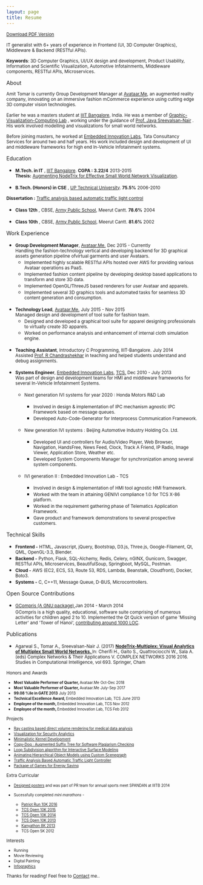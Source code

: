 ```yaml
---
layout: page
title: Resume
---
```


<small>[Download PDF Version](/assets/AmitTomar_Resume2019.pdf)</small>

<small>IT generalist with 6+ years of experience in Frontend (UI, 3D Computer Graphics), Middleware & Backend (RESTful APIs).</small>

<small> <strong>Keywords</strong>: 3D Computer Graphics, UI/UX design and development, Product Usability, Information and Scientific Visualization, Automotive Infotainments, Middleware components, RESTful APIs, Microservices. </small> <br/>

<i class="fa fa-user fa-lg"></i> About

<small>
Amit Tomar is currently Group Development Manager at <a href="http://www.avataar.me/" target="_blank">Avataar.Me</a>, an augmented reality company, innovating on an immersive fashion mCommerce experience using cutting edge 3D computer vision technologies.
</small>

<small> Earlier he was a masters student at <a href="http://www.iiitb.ac.in/" target='_blank'>IIIT Bangalore</a>, India. He was a member of <a href="http://www.iiitb.ac.in/GVCL/index.html" target='_blank'>Graphic-Visualization-Computing Lab</a> , working under the guidance of <a href="https://www.iiitb.ac.in/faculty_page.php?name=jayasreevalsannair" target='_blank'>Prof. Jaya Sreevalsan-Nair</a> . His work involved modelling and visualizations for small world networks.  <br/> </small>

<small> Before joining masters, he worked at <a href="http://www.tata.in/innovation/articlesinside/TCS-innovation-labs" target='_blank'> Embedded Innovation Labs</a>, Tata Consultancy Services for around two and half years. His work included design and development of UI and middleware frameworks for high end In-Vehicle Infotainment systems.<br/> </small>

<i class="fa fa-university fa-lg"></i> Education

* <small><strong>M.Tech. in IT</strong> , <a href="http://www.iiitb.ac.in/" target='_blank'>IIIT Bangalore</a>. <strong>CGPA : 3.22/4</strong></small> <small class='date-duration'> 2013-2015 </small> <br/>
<small> <!-- 2013 - 2015 | --> <strong>Thesis:</strong> <a href="https://www.iiitb.ac.in/GVCL/pubs/2016_AgarwalTomarSreevalsanNair_preprint.pdf" target='_blank'>Augmenting NodeTrix for Effective Small World Network Visualization</a>. </small>

* <small><strong>B.Tech. (Honors) in CSE</strong> , <a href="https://aktu.ac.in/" target='_blank'>UP Technical University</a>. <strong>75.5%</strong> </small><small class='date-duration'> 2006-2010 </small> <br/>
<!-- <small> Computer Science and Engineering. </small> <br/>
 --><small><strong>Dissertation :</strong> <a href="https://sites.google.com/site/tabatlcs/home" target='_blank'> Traffic analysis based automatic traffic light control </a> </small><br/>

 * <small><strong>Class 12th</strong> , CBSE, <a href="http://apsmeerut.com/" target='_blank'>Army Public School</a>,  Meerut Cantt. <strong>78.6%</strong></small> <small class='date-duration'> 2004 </small>

 * <small><strong>Class 10th</strong> , CBSE, <a href="http://apsmeerut.com/" target='_blank'>Army Public School</a>,  Meerut Cantt. <strong>81.6%</strong> </small> <small class='date-duration'> 2002 </small>



<i class="fa fa-briefcase fa-lg"></i> Work Experience


* <small><strong>Group Development Manager</strong>, <a href="http://www.avataar.me/" target="_blank">Avataar.Me.</a></small> <small class='date-duration'> Dec 2015 - Currently</small> <br/>
<small> Handling the fashion-technology vertical and developing backend for 3D graphical assets generation pipeline ofvirtual garments and user Avataars. </small>
	* <small> Implemented highly scalable RESTful APIs hosted over AWS for providing various Avataar operations as PaaS. </small>
    * <small> Implemented fashion content pipeline by developing desktop based applications to transform and store 3D data. </small>
    * <small> Implemented OpenGL/ThreeJS based renderers for user Avataar and apparels. </small>
    * <small> Implemented several 3D graphics tools and automated tasks for seamless 3D content generation and consumption. </small>
<p> </p>



* <small><strong>Technology Lead</strong>, <a href="http://www.avataar.me/" target="_blank">Avataar.Me.</a></small> <small class='date-duration'> July 2015 - Nov 2015</small> <br>
<small> Managed design and development of tool suite for fashion team. </small>
	* <small>Designed and developed a graphical tool suite for apparel designing professionals to virtually create 3D apparels.</small>
	* <small>Worked on performance analysis and enhancement of internal cloth simulation engine. </small>

<p> </p>

* <small><strong>Teaching Assistant</strong>, Introductory C Programming, IIIT-Bangalore.</small> <small class='date-duration'> July 2014</small> <br/>
<small> Assisted <a href="https://www.iiitb.ac.in/faculty_page.php?name=chandrashekarramanathan" target='_blank'> Prof. R Chandrashekhar</a> in teaching and helped students understand and debug assignments. </small>

* <small><strong>Systems Engineer</strong>, <a href="http://www.tata.in/innovation/articlesinside/TCS-innovation-labs" target='_blank'> Embedded Innovation Labs</a>, <a href="http://www.tcs.com" target='_blank'> TCS.</a> </small><small class='date-duration'> Dec 2010 - July 2013</small> <br/>
<small> Was part of design and development teams for HMI and middleware frameworks for several In-Vehicle Infotainment Systems. </small>

	* <small>Next generation IVI systems for year 2020 : Honda Motors R&D Lab</small>
		* <small>Involved in design & implementation of IPC mechanism agnostic IPC Framework based on message queues.</small>
		* <small>Developed Auto-Code-Generator for Interprocess Communication Framework.</small>

	* <small>New generation IVI systems : Beijing Automotive Industry Holding Co. Ltd.</small>
		* <small>Developed UI and controllers for Audio/Video Player, Web Browser, Navigation, HandsFree, News Feed, Clock, Track A Friend, IP Radio, Image Viewer, Application Store, Weather etc.</small>
		* <small>Developed System Components Manager for synchronization among several system components.</small>

	* <small>IVI generation II : Embedded Innovation Lab - TCS</small>
		* <small>Involved in design & implementation of HMI tool agnostic HMI framework.</small>
		* <small>Worked with the team in attaining GENIVI compliance 1.0 for TCS X-86 platform.</small>
		* <small>Worked in the requirement gathering phase of Telematics Application Framework.</small>
		* <small>Gave product and framework demonstrations to several prospective customers.</small>

<i class="fa fa-code fa-lg"></i> Technical Skills

* <strong><small>Frontend -</small> </strong> <small> HTML, Javascript, jQuery, Bootstrap, D3.js, Three.js, Google-Filament, Qt, QML, OpenGL-3.3, Blender. </small> <br/>
* <strong><small>Backend -</small> </strong> <small> Python, Flask, SQL-Alchemy, Redis, Celery, nGINX, Gunicorn, Swagger, RESTful APIs, Microservices, BeautifulSoup, Springboot, MySQL, Postman. </small> <br/>
* <strong><small>Cloud -</small> </strong> <small> AWS (EC2, ECS, S3, Route 53, RDS, Lambda, Beanstalk, Cloudfront), Docker, Boto3. </small> <br/>
* <strong><small>Systems -</small> </strong> <small> C, C++11, Message Queue, D-BUS, Microcontrollers. </small> <br/>

<!-- * <strong><small>Expertise -</small> </strong> <small> Rapid product prototyping, Product UI/UX design and development. </small> <br/>
* <strong><small>Intermediate -</small> </strong> <small> C, C++11, Qt-5.0, QML, OpenGl 3.3, ThreeJS, Python 2.7, Flask, Amazon Web Services (AWS), SQL-Alchemy, RESTful APIs, Product performance analysis. </small> <br/>
* <strong><small>Introduction -</small> </strong> <small> HTML, JavaScript, D3.js, Bootstrap, Micro-Controllers, Linux, POSIX Message queues, D-Bus. </small> <br/> -->


<i class="fa fa-code-fork fa-lg"></i> Open Source Contributions

* <small> <a href="http://gcompris.net/index-en.html" target='_blank'> GCompris (A GNU package) </a>  </small>  <small class='date-duration'> Jan 2014 - March 2014 </small> <br/>
<small>GCompris is a high quality, educational, software suite comprising of numerous activities for children aged 2 to 10. Implemented the Qt Quick version of game 'Missing Letter' and 'Tower of Hanoi', <a href='https://github.com/bdoin/GCompris-qt/graphs/contributors' target='_blank'>contributing around 1000 LOC</a>.</small>

<i class="fa fa-book fa-lg"></i> Publications

* <small>Agarwal S., Tomar A., Sreevalsan-Nair J. (2017) <strong> <a href="https://link.springer.com/chapter/10.1007/978-3-319-50901-3_46" target='_blank'> NodeTrix-Multiplex: Visual Analytics of Multiplex Small World Networks. </a></strong> In: Cherifi H., Gaito S., Quattrociocchi W., Sala A. (eds) Complex Networks & Their Applications V. COMPLEX NETWORKS 2016 2016. Studies in Computational Intelligence, vol 693. Springer, Cham <br/>

<i class="fa fa-trophy fa-lg"></i> Honors and Awards

* <small><strong>Most Valuable Performer of Quarter, </strong>Avataar.Me</small>  <small class='date-duration'> Oct-Dec 2018 </small>
* <small><strong>Most Valuable Performer of Quarter, </strong>Avataar.Me</small>  <small class='date-duration'> July-Sep 2017 </small>
* <small><strong>99.08 %ile in GATE 2013</strong></small> <small class='date-duration'> July 2013 </small>
* <small><strong>Technical Excellence Award, </strong>Embedded Innovation Lab, TCS</small>  <small class='date-duration'> June 2013 </small>
* <small><strong>Employee of the month, </strong> Embedded Innovation Lab, TCS </small><small class='date-duration'> Nov 2012 </small>
* <small><strong>Employee of the month, </strong> Embedded Innovation Lab, TCS </small><small class='date-duration'> Feb 2012 </small>

<i class="fa fa-users fa-lg"></i> Projects

* <small>[Ray casting based direct volume rendering for medical data analysis](/projects/#volRendering)</small>
* <small>[Visualization for Security Analytics](/projects/#emc)</small>
* <small>[Minimalistic Kernel Development](/projects/#kernel)</small>
* <small>[Copy-Dog : Augmented Suffix Tree for Software Plagiarism Checking](/projects/#copyDog)</small>
* <small>[Loop Subdivision algorithm for Interactive Surface Modeling](/projects/#loop)</small>
* <small>[Animating Hierarchical Object Models using Custom Scenegraph](/projects/#sceneGraph)</small>
* <small>[Traffic Analysis Based Automatic Traffic Light Controller ](/projects/#tabatlc)</small>
* <small>[Package of Games for Energy Saving](/projects/#hobby)</small>

<i id='extraCurricular' class="fa fa-futbol-o fa-lg"></i> Extra Curricular

* <small><a href='https://www.behance.net/gallery/14363073/IIITB-Spandan-2014' target='_blank'>Designed posters</a> and was part of PR team for annual sports meet SPANDAN at IIITB</small> <small class='date-duration'> 2014 </small>
* <small>Sucessfully completed <em>mini marathons</em> - </small>


	* <a href='https://www.sportzify.com/city/Bengaluru/2FF574FTXh' target='_blank'><small>Patriot Run 10K 2016</small></a>
    * <a href='http://www.timingindia.com/beta/my-result-details/MTYxODM6dGltaW5nX3IxNTA1X2JlbncxMGtfb3Blbl8xMGs=#head' target='_blank'><small>TCS Open 10K 2015</small></a>
	* <a href='http://www.timingindia.com/beta/my-result-details/MTU0MTQ6dGltaW5nX3IxNDA1X2JlbncxMGtfZWxpdGU=#head' target='_blank'><small>TCS Open 10K 2014</small></a>
	* <a href='http://www.timingindia.com/beta/my-result-details/MTIwNDE6dGltaW5nX3IxMzA1X2JlbncxMGtfbmlrZV9mYWNlX29mZl9fbWVu#head' target='_blank'><small>TCS Open 10K 2013</small></a>
	* <a href='http://ifim.edu.in/kanyathon/' target='_blank'><small>Kanyathon 8K 2013</small></a>
	* <small>TCS Open 5K 2012</small>

<i class="fa fa-thumbs-up fa-lg"></i> Interests

* <small> Running </small>
* <small> Movie Reviewing </small>
* <small> Digital Painting </small>
* <small> <a href='http://www.behance.net/amitTomar' target='_blank'>Infographics</a></small>

Thanks for reading! Feel free to [Contact](/contact) me..
